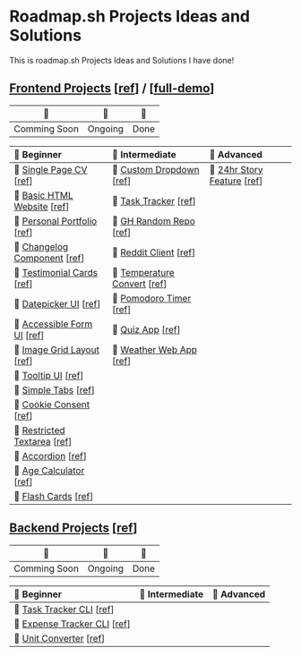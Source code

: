 # Roadmap.sh Projects Ideas and Solutions

This is roadmap.sh Projects Ideas and Solutions I have done!

## [Frontend Projects][Frontend Projects] [[ref][ref-frontend]] / [[full-demo][full-demo]]

|      🚩      |   🎪    |  🎉  |
| :----------: | :-----: | :--: |
| Comming Soon | Ongoing | Done |

| 🌱 Beginner                                                                         | 🍃 Intermediate                                                                         | 🍁 Advanced                                                                |
| :---------------------------------------------------------------------------------- | :-------------------------------------------------------------------------------------- | :------------------------------------------------------------------------- |
| 🎉 [Single Page CV][demo-single-page-cv] [[ref][ref-single-page-cv]]                | 🎪 [Custom Dropdown][demo-custom-dropdown] [[ref][ref-custom-dropdown]]                 | 🚩 [24hr Story Feature][demo-stories-feature] [[ref][ref-stories-feature]] |
| 🎉 [Basic HTML Website][demo-basic-html-website] [[ref][ref-basic-html-website]]    | 🚩 [Task Tracker][demo-task-tracker-js] [[ref][ref-task-tracker-js]]                    |                                                                            |
| 🎉 [Personal Portfolio][demo-personal-portfolio] [[ref][ref-personal-portfolio]]    | 🚩 [GH Random Repo][demo-github-random-repo] [[ref][ref-github-random-repo]]            |                                                                            |
| 🎉 [Changelog Component][demo-changelog-component] [[ref][ref-changelog-component]] | 🚩 [Reddit Client][demo-reddit-client] [[ref][ref-reddit-client]]                       |                                                                            |
| 🎉 [Testimonial Cards][demo-testimonial-cards] [[ref][ref-testimonial-cards]]       | 🚩 [Temperature Convert][demo-temperature-converter] [[ref][ref-temperature-converter]] |                                                                            |
| 🎉 [Datepicker UI][demo-datepicker-ui] [[ref][ref-datepicker-ui]]                   | 🚩 [Pomodoro Timer][demo-pomodoro-timer] [[ref][ref-pomodoro-timer]]                    |                                                                            |
| 🎉 [Accessible Form UI][demo-accessible-form-ui] [[ref][ref-accessible-form-ui]]    | 🚩 [Quiz App][demo-quiz-app] [[ref][ref-quiz-app]]                                      |                                                                            |
| 🎉 [Image Grid Layout][demo-image-grid] [[ref][ref-image-grid]]                     | 🚩 [Weather Web App][demo-weather-app] [[ref][ref-weather-app]]                         |                                                                            |
| 🎉 [Tooltip UI][demo-tooltip-ui] [[ref][ref-tooltip-ui]]                            |                                                                                         |                                                                            |
| 🎉 [Simple Tabs][demo-simple-tabs] [[ref][ref-simple-tabs]]                         |                                                                                         |                                                                            |
| 🎉 [Cookie Consent][demo-cookie-consent] [[ref][ref-cookie-consent]]                |                                                                                         |                                                                            |
| 🎉 [Restricted Textarea][demo-restricted-textarea] [[ref][ref-restricted-textarea]] |                                                                                         |                                                                            |
| 🎉 [Accordion][demo-accordion] [[ref][ref-accordion]]                               |                                                                                         |                                                                            |
| 🎉 [Age Calculator][demo-age-calculator] [[ref][ref-age-calculator]]                |                                                                                         |                                                                            |
| 🎉 [Flash Cards][demo-flash-cards] [[ref][ref-flash-cards]]                         |                                                                                         |                                                                            |

## [Backend Projects][Backend Projects] [[ref][ref-backend]]

|      🚩      |   🎪    |  🎉  |
| :----------: | :-----: | :--: |
| Comming Soon | Ongoing | Done |

| 🌱 Beginner                                                                    | 🍃 Intermediate | 🍁 Advanced |
| :----------------------------------------------------------------------------- | :-------------- | :---------- |
| 🎉 [Task Tracker CLI][Task Tracker CLI] [[ref][ref-task-tracker-cli]]          |                 |             |
| 🎉 [Expense Tracker CLI][Expense Tracker CLI] [[ref][ref-expense-tracker-cli]] |                 |             |
| 🎪 [Unit Converter][Unit Converter] [[ref][ref-unit-converter]]                |                 |             |

[Frontend Projects]: https://github.com/Pine1611/frontend-projects/blob/main/README.md
[ref-frontend]: https://roadmap.sh/frontend/projects
[full-demo]: https://pine1611.github.io/frontend-projects
[ref-single-page-cv]: https://roadmap.sh/projects/single-page-cv
[demo-single-page-cv]: https://pine1611.github.io/frontend-projects/01-single-page-cv/public
[ref-basic-html-website]: https://roadmap.sh/projects/basic-html-website
[demo-basic-html-website]: https://pine1611.github.io/frontend-projects/02-basic-html-website/public
[ref-personal-portfolio]: https://roadmap.sh/projects/portfolio-website
[demo-personal-portfolio]: https://pine1611.github.io/frontend-projects/03-personal-portfolio/public
[ref-changelog-component]: https://roadmap.sh/projects/changelog-component
[demo-changelog-component]: https://pine1611.github.io/frontend-projects/04-changelog-component/public
[ref-testimonial-cards]: https://roadmap.sh/projects/testimonial-cards
[demo-testimonial-cards]: https://pine1611.github.io/frontend-projects/05-testimonial-cards/public
[ref-datepicker-ui]: https://roadmap.sh/projects/datepicker-ui
[demo-datepicker-ui]: https://pine1611.github.io/frontend-projects/06-datepicker-ui/public
[ref-accessible-form-ui]: https://roadmap.sh/projects/accessible-form-ui
[demo-accessible-form-ui]: https://pine1611.github.io/frontend-projects/
[ref-image-grid]: https://roadmap.sh/projects/image-grid
[demo-image-grid]: https://pine1611.github.io/frontend-projects/08-image-grid-layout/public
[ref-tooltip-ui]: https://roadmap.sh/projects/tooltip-ui
[demo-tooltip-ui]: https://pine1611.github.io/frontend-projects/
[ref-simple-tabs]: https://roadmap.sh/projects/simple-tabs
[demo-simple-tabs]: https://pine1611.github.io/frontend-projects/
[ref-cookie-consent]: https://roadmap.sh/projects/cookie-consent
[demo-cookie-consent]: https://pine1611.github.io/frontend-projects/11-cookie-consent/public
[ref-restricted-textarea]: https://roadmap.sh/projects/restricted-textarea
[demo-restricted-textarea]: https://pine1611.github.io/frontend-projects/12-restricted-textarea/public
[ref-accordion]: https://roadmap.sh/projects/accordion
[demo-accordion]: https://pine1611.github.io/frontend-projects/13-accordion/public
[ref-age-calculator]: https://roadmap.sh/projects/age-calculator
[demo-age-calculator]: https://pine1611.github.io/frontend-projects/14-age-calculator/public
[ref-flash-cards]: https://roadmap.sh/projects/flash-cards
[demo-flash-cards]: https://pine1611.github.io/frontend-projects/15-flash-cards/public
[ref-custom-dropdown]: https://roadmap.sh/projects/custom-dropdown
[demo-custom-dropdown]: https://pine1611.github.io/frontend-projects/
[ref-task-tracker-js]: https://roadmap.sh/projects/task-tracker-js
[demo-task-tracker-js]: https://pine1611.github.io/frontend-projects/
[ref-github-random-repo]: https://roadmap.sh/projects/github-random-repo
[demo-github-random-repo]: https://pine1611.github.io/frontend-projects/
[ref-reddit-client]: https://roadmap.sh/projects/reddit-client
[demo-reddit-client]: https://pine1611.github.io/frontend-projects/
[ref-temperature-converter]: https://roadmap.sh/projects/temperature-converter
[demo-temperature-converter]: https://pine1611.github.io/frontend-projects/
[ref-pomodoro-timer]: https://roadmap.sh/projects/pomodoro-timer
[demo-pomodoro-timer]: https://pine1611.github.io/frontend-projects/
[ref-quiz-app]: https://roadmap.sh/projects/quiz-app
[demo-quiz-app]: https://pine1611.github.io/frontend-projects/
[ref-weather-app]: https://roadmap.sh/projects/weather-app
[demo-weather-app]: https://pine1611.github.io/frontend-projects/
[ref-stories-feature]: https://roadmap.sh/projects/stories-feature
[demo-stories-feature]: https://pine1611.github.io/frontend-projects/
[Backend Projects]: https://github.com/Pine1611/backend-projects/blob/main/README.md
[ref-backend]: https://roadmap.sh/backend/projects
[Task Tracker CLI]: https://github.com/Pine1611/backend-projects/blob/main/01-task-tracker-cli/README.md
[ref-task-tracker-cli]: https://roadmap.sh/projects/task-tracker
[Expense Tracker CLI]: https://github.com/Pine1611/backend-projects/blob/main/02-expenses-tracker-cli/README.md
[ref-expense-tracker-cli]: https://roadmap.sh/projects/expense-tracker
[Unit Converter]: https://github.com/Pine1611/roadmap.sh-projects-ias/tree/main/backend_projects/03-unit-converter
[ref-unit-converter]: https://roadmap.sh/projects/unit-converter

